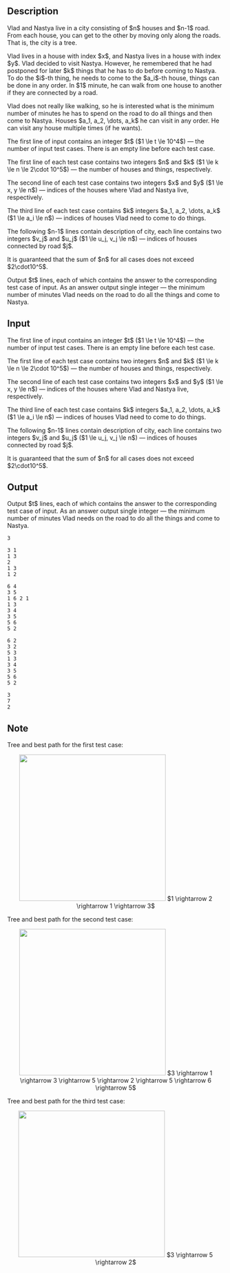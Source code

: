 ## Description

<div><p>Vlad and Nastya live in a city consisting of $n$ houses and $n-1$ road. From each house, you can get to the other by moving only along the roads. That is, the city is a tree.</p><p>Vlad lives in a house with index $x$, and Nastya lives in a house with index $y$. Vlad decided to visit Nastya. However, he remembered that he had postponed for later $k$ things that he has to do before coming to Nastya. To do the $i$-th thing, he needs to come to the $a_i$-th house, things can be done in any order. In $1$ minute, he can walk from one house to another if they are connected by a road.</p><p>Vlad does not really like walking, so he is interested what is the minimum number of minutes he has to spend on the road to do all things and then come to Nastya. Houses $a_1, a_2, \dots, a_k$ he can visit in any order. He can visit any house multiple times (if he wants).</p></div><div class="input-specification"><p>The first line of input contains an integer $t$ ($1 \le t \le 10^4$) — the number of input test cases. There is an empty line before each test case.</p><p>The first line of each test case contains two integers $n$ and $k$ ($1 \le k \le n \le 2\cdot 10^5$) — the number of houses and things, respectively.</p><p>The second line of each test case contains two integers $x$ and $y$ ($1 \le x, y \le n$) — indices of the houses where Vlad and Nastya live, respectively.</p><p>The third line of each test case contains $k$ integers $a_1, a_2, \dots, a_k$ ($1 \le a_i \le n$) — indices of houses Vlad need to come to do things.</p><p>The following $n-1$ lines contain description of city, each line contains two integers $v_j$ and $u_j$ ($1 \le u_j, v_j \le n$) — indices of houses connected by road $j$.</p><p>It is guaranteed that the sum of $n$ for all cases does not exceed $2\cdot10^5$.</p></div><div class="output-specification"><p>Output $t$ lines, each of which contains the answer to the corresponding test case of input. As an answer output single integer&nbsp;— the minimum number of minutes Vlad needs on the road to do all the things and come to Nastya.</p></div>

## Input

<p>The first line of input contains an integer $t$ ($1 \le t \le 10^4$) — the number of input test cases. There is an empty line before each test case.</p><p>The first line of each test case contains two integers $n$ and $k$ ($1 \le k \le n \le 2\cdot 10^5$) — the number of houses and things, respectively.</p><p>The second line of each test case contains two integers $x$ and $y$ ($1 \le x, y \le n$) — indices of the houses where Vlad and Nastya live, respectively.</p><p>The third line of each test case contains $k$ integers $a_1, a_2, \dots, a_k$ ($1 \le a_i \le n$) — indices of houses Vlad need to come to do things.</p><p>The following $n-1$ lines contain description of city, each line contains two integers $v_j$ and $u_j$ ($1 \le u_j, v_j \le n$) — indices of houses connected by road $j$.</p><p>It is guaranteed that the sum of $n$ for all cases does not exceed $2\cdot10^5$.</p>

## Output

<p>Output $t$ lines, each of which contains the answer to the corresponding test case of input. As an answer output single integer&nbsp;— the minimum number of minutes Vlad needs on the road to do all the things and come to Nastya.</p>





```input1
3

3 1
1 3
2
1 3
1 2

6 4
3 5
1 6 2 1
1 3
3 4
3 5
5 6
5 2

6 2
3 2
5 3
1 3
3 4
3 5
5 6
5 2
```




```output1
3
7
2
```



## Note

<p>Tree and best path for the first test case:</p><center> <img class="tex-graphics" src="file://Y3KUe5Dr.png" style="max-width: 100.0%;max-height: 100.0%;" width="340px"> <span class="tex-font-size-small">$1 \rightarrow 2 \rightarrow 1 \rightarrow 3$</span> </center><p>Tree and best path for the second test case:</p><center> <img class="tex-graphics" src="file://6XAfkvex.png" style="max-width: 100.0%;max-height: 100.0%;" width="340px"> <span class="tex-font-size-small">$3 \rightarrow 1 \rightarrow 3 \rightarrow 5 \rightarrow 2 \rightarrow 5 \rightarrow 6 \rightarrow 5$</span> </center><p>Tree and best path for the third test case:</p><center> <img class="tex-graphics" src="file://3QaLTGWz.png" style="max-width: 100.0%;max-height: 100.0%;" width="340px"> <span class="tex-font-size-small">$3 \rightarrow 5 \rightarrow 2$</span> </center>
